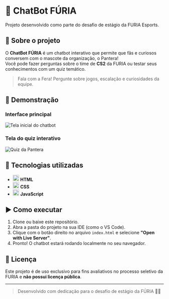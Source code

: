 # 🖤 ChatBot FÚRIA

Projeto desenvolvido como parte do desafio de estágio da FURIA Esports.

## 🧠 Sobre o projeto

O **ChatBot FÚRIA** é um chatbot interativo que permite que fãs e curiosos conversem com o mascote da organização, o Pantera!  
Você pode fazer perguntas sobre o time de **CS2** da FURIA ou testar seus conhecimentos com um quiz temático.  

> Fala com a Fera! Pergunte sobre jogos, escalação e curiosidades da equipe.

## 📸 Demonstração

### Interface principal
![Tela inicial do chatbot](./b17ed82a-7a3d-408c-8874-cd62d4c8f614.png)

### Tela do quiz interativo
![Quiz da Pantera](./74212c71-e8a7-4a43-87de-73b2c7c1bcdc.png)

## 🚀 Tecnologias utilizadas

- <img src="https://cdn.jsdelivr.net/gh/devicons/devicon/icons/html5/html5-original.svg" alt="HTML5" width="20"/> **HTML**
- <img src="https://cdn.jsdelivr.net/gh/devicons/devicon/icons/css3/css3-original.svg" alt="CSS3" width="20"/> **CSS**
- <img src="https://cdn.jsdelivr.net/gh/devicons/devicon/icons/javascript/javascript-original.svg" alt="JavaScript" width="20"/> **JavaScript**

## ▶️ Como executar

1. Clone ou baixe este repositório.
2. Abra a pasta do projeto na sua IDE (como o VS Code).
3. Clique com o botão direito no arquivo `index.html` e selecione **"Open with Live Server"**.
4. Pronto! O chatbot estará rodando localmente no seu navegador.

## 📄 Licença

Este projeto é de uso exclusivo para fins avaliativos no processo seletivo da FURIA e **não possui licença pública**.

---

> Desenvolvido com dedicação para o desafio de estágio da FÚRIA 💪🖤
